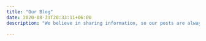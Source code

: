 ```yaml
---
title: "Our Blog"
date: 2020-08-31T20:33:11+06:00
description: "We believe in sharing information, so our posts are always going to be free for users to enjoy. If you like the posts, feel free to share them in your social media channels."

---
```

